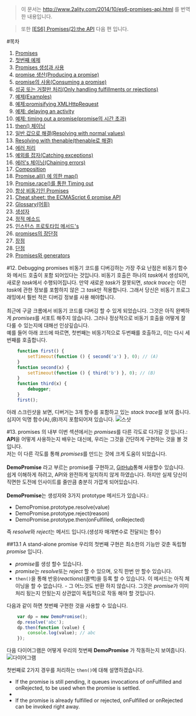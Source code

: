 > 이 문서는 http://www.2ality.com/2014/10/es6-promises-api.html 를 번역한 내용입니다.

> 또한 [[ES6] Promises(2):the API](https://github.com/FEDevelopers/tech.description/wiki/%5BES6%5D-Promises(2):-the-API) 다음 편 입니다.


#목차
1. [Promises](https://github.com/FEDevelopers/tech.description/wiki/%5BES6%5D-Promises(1):-the-API#1-promises)
2. [첫번째 예제](https://github.com/FEDevelopers/tech.description/wiki/%5BES6%5D-Promises(1):-the-API#2-%EC%B2%AB%EB%B2%88%EC%A7%B8-%EC%98%88%EC%A0%9C)
3. [Promises 생성과 사용](https://github.com/FEDevelopers/tech.description/wiki/%5BES6%5D-Promises(1):-the-API#3-promises-%EC%83%9D%EC%84%B1%EA%B3%BC-%EC%82%AC%EC%9A%A9)
 1. [promise 생산(Producing a promise)](https://github.com/FEDevelopers/tech.description/wiki/%5BES6%5D-Promises(1):-the-API#3-1-promise-%EC%83%9D%EC%82%B0producing-a-promise)
 2. [promise의 사용(Consuming a promise)](https://github.com/FEDevelopers/tech.description/wiki/%5BES6%5D-Promises(1):-the-API#32-promise%EC%9D%98-%EC%82%AC%EC%9A%A9consuming-a-promise)
 3. [성공 또는 거절만 처리(Only handling fulfillments or rejections)](https://github.com/FEDevelopers/tech.description/wiki/%5BES6%5D-Promises(1):-the-API#33-%EC%84%B1%EA%B3%B5-%EB%98%90%EB%8A%94-%EA%B1%B0%EC%A0%88%EB%A7%8C-%EC%B2%98%EB%A6%AConly-handling-fulfillments-or-rejections)
4. [예제(Examples)](https://github.com/FEDevelopers/tech.description/wiki/%5BES6%5D-Promises(1):-the-API#4-%EC%98%88%EC%A0%9Cexamples)
 1. [예제:promisifying XMLHttpRequest](https://github.com/FEDevelopers/tech.description/wiki/%5BES6%5D-Promises(1):-the-API#41-%EC%98%88%EC%A0%9Cpromisifying-xmlhttprequest)
 2. [예제: delaying an activity](https://github.com/FEDevelopers/tech.description/wiki/%5BES6%5D-Promises(1):-the-API#42-%EC%98%88%EC%A0%9C-delaying-an-activity)
 3. [예제: timing out a promise(promise의 시간 초과)](https://github.com/FEDevelopers/tech.description/wiki/%5BES6%5D-Promises(1):-the-API#43-%EC%98%88%EC%A0%9C-timing-out-a-promisepromise%EC%9D%98-%EC%8B%9C%EA%B0%84-%EC%B4%88%EA%B3%BC)
5. [then() 체이닝](https://github.com/FEDevelopers/tech.description/wiki/%5BES6%5D-Promises(1):-the-API#5-then-%EC%B2%B4%EC%9D%B4%EB%8B%9D)
 1. [일반 값으로 해결(Resolving with normal values)](https://github.com/FEDevelopers/tech.description/wiki/%5BES6%5D-Promises(1):-the-API#51-%EC%9D%BC%EB%B0%98-%EA%B0%92%EC%9C%BC%EB%A1%9C-%ED%95%B4%EA%B2%B0resolving-with-normal-values)
 2. [Resolving with thenable(thenable로 해결)](https://github.com/FEDevelopers/tech.description/wiki/%5BES6%5D-Promises(1):-the-API#52-resolving-with-thenablethenable%EB%A1%9C-%ED%95%B4%EA%B2%B0)
6. [에러 처리](https://github.com/FEDevelopers/tech.description/wiki/%5BES6%5D-Promises(2):-the-API#6-%EC%97%90%EB%9F%AC-%EC%B2%98%EB%A6%AC)
 1. [예외를 잡자(Catching exceptions)](https://github.com/FEDevelopers/tech.description/wiki/%5BES6%5D-Promises(2):-the-API#6-1-%EC%98%88%EC%99%B8%EB%A5%BC-%EC%9E%A1%EC%9E%90catching-exceptions)
 2. [에러's 체이닝(Chaining errors)](https://github.com/FEDevelopers/tech.description/wiki/%5BES6%5D-Promises(2):-the-API#6-2-%EC%97%90%EB%9F%ACs-%EC%B2%B4%EC%9D%B4%EB%8B%9Dchaining-errors)
7. [Composition](https://github.com/FEDevelopers/tech.description/wiki/%5BES6%5D-Promises(2):-the-API#7composition)
 1. [Promise.all() 에 의한 map()](https://github.com/FEDevelopers/tech.description/wiki/%5BES6%5D-Promises(2):-the-API#7-1-promiseall-%EC%97%90-%EC%9D%98%ED%95%9C-map)
 2. [Promise.race()를 통한 Timing out](https://github.com/FEDevelopers/tech.description/wiki/%5BES6%5D-Promises(2):-the-API#7-2-promiserace%EB%A5%BC-%ED%86%B5%ED%95%9C-timing-out)
8. [항상 비동기인 Promises](https://github.com/FEDevelopers/tech.description/wiki/%5BES6%5D-Promises(2):-the-API#8-%ED%95%AD%EC%83%81-%EB%B9%84%EB%8F%99%EA%B8%B0%EC%9D%B8-promises)
9. [Cheat sheet: the ECMAScript 6 promise API](https://github.com/FEDevelopers/tech.description/wiki/%5BES6%5D-Promises(2):-the-API#9-cheat-sheet-the-ecmascript-6-promise-api)
 1. [Glossary(어휘)](https://github.com/FEDevelopers/tech.description/wiki/%5BES6%5D-Promises(2):-the-API#91-glossary%EC%96%B4%ED%9C%98)
 2. [생성자](https://github.com/FEDevelopers/tech.description/wiki/%5BES6%5D-Promises(2):-the-API#92-%EC%83%9D%EC%84%B1%EC%9E%90)
 3. [정적 메소드](https://github.com/FEDevelopers/tech.description/wiki/%5BES6%5D-Promises(2):-the-API#93-%EC%A0%95%EC%A0%81-%EB%A9%94%EC%86%8C%EB%93%9C)
 4. [인스턴스 프로토타입 메서드's](https://github.com/FEDevelopers/tech.description/wiki/%5BES6%5D-Promises(2):-the-API#94-%EC%9D%B8%EC%8A%A4%ED%84%B4%EC%8A%A4-%ED%94%84%EB%A1%9C%ED%86%A0%ED%83%80%EC%9E%85-%EB%A9%94%EC%84%9C%EB%93%9Cs)
10. [promises의 장단점](https://github.com/FEDevelopers/tech.description/wiki/%5BES6%5D-Promises(2):-the-API#10-promises%EC%9D%98-%EC%9E%A5%EB%8B%A8%EC%A0%90)
 1. [장점](https://github.com/FEDevelopers/tech.description/wiki/%5BES6%5D-Promises(2):-the-API#101-%EC%9E%A5%EC%A0%90)
 2. [단점](https://github.com/FEDevelopers/tech.description/wiki/%5BES6%5D-Promises(2):-the-API#102-%EB%8B%A8%EC%A0%90)
11. [Promises와 generators](https://github.com/FEDevelopers/tech.description/wiki/%5BES6%5D-Promises(2):-the-API#11-promises%EC%99%80-generators)


#12. Debugging promises
 비동기 코드를 디버깅하는 가장 주요 난점은 비동기 함수와 메서드 호출이 포함 되어있다는 것입니다. 비동기 호출은 하나의 *task*에서 생성되어, 새로운 *task*에서 수행되어집니다. 만약 새로운 *task*가 잘못되면, *stack trace*는 이전 *task*에 관한 정보를 포함하지 않은 그 *task*만 적용합니다. 그래서 당신은 비동기 프로그래밍에서 훨씬 적은 디버깅 정보를 사용 해야합니다.<br><br>
최근에 구글 크롬에서 비동기 코드를 디버깅 할 수 있게 되었습니다.
그것은 아직 완벽하게 *promises*를 서포트 해주지 않습니다. 그러나 정상적으로 비동기 호출을 어떻게 잘 다룰 수 있는지에 대해선 인상깊습니다.<br>
예를 들어 아래 코드에 따르면, 첫번째는 비동기적으로 두번째를 호출하고, 이는 다시 세번째를 호출합니다.

```` javascript
    function first() {
        setTimeout(function () { second('a') }, 0); // (A)
    }
    function second(x) {
        setTimeout(function () { third('b') }, 0); // (B)
    }
    function third(x) {
        debugger;
    }
    first();
````

아래 스크린샷을 보면, 디버거는 3개 함수를 포함하고 있는 *stack trace*를 보여 줍니다. 심지어 익명 함수(A),(B)까지 포함되어져 있습니다.
![스샷](http://3.bp.blogspot.com/-kpQjy16k4xw/VDEiTaCfsaI/AAAAAAAAA4w/fqG3nssNZ5Q/s400/debugging_callbacks.png)

#13. promises 의 내부
이번 섹션에서는 *promises*를 다른 각도로 다가갈 것 입니다.: **API**을 어떻게 사용하는지 배우는 대신에, 우리는 그것을 간단하게 구현하는 것을 볼 것입니다.<br>
저는 이 다른 각도를 통해 *promises*를 만드는 것에 크게 도움이 되었습니다.<br><br>
**DemoPromise** 라고 부르는 promise를 구현하고, [GitHub](https://github.com/rauschma/demo_promise)통해 사용할수 있습니다.
쉽게 이해하게 하려고, API와 완전하게 일치하지 않게 하였습니다. 하지만 실제 당신이 직면한 도전에 인사이트를 줄만큼 충분히 가깝게 되어있습니다.<br><br>
**DemoPromise**는 생성자와 3가지 prototype 메서드가 있습니다.:
- DemoPromise.prototype.resolve(value)
- DemoPromise.prototype.reject(reason)
- DemoPromise.prototype.then(onFulfilled, onRejected)

즉 *resolve*와  *reject*는 메서드 입니다.(생성자 매개변수로 전달되는 함수)

##13.1 A stand-alone promise
우리의 첫번째 구현은 최소한의 기능만 갖춘 독립형 *promise* 입니다.

- *promise*를 생성 할수 있습니다.
- *promise*는 *resolve*또는 *reject* 할 수 있으며, 오직 한번 만 할수 있습니다.
- `then()`을 통해 반응(*reactions*)(콜백)을 등록 할 수 있습니다. 이 메서드는 아직 체이닝을 할 수 없습니다. - 그 어느것도 반환 하지 않습니다. 그것은 *promise*가 이미 처리 됬는지 안됬는지 상관없이 독립적으로 작동 해야 할 것입니다.

다음과 같이 하면 첫번째 구현한 것을 사용할 수 있습니다.

```` javascript
    var dp = new DemoPromise();
    dp.resolve('abc');
    dp.then(function (value) {
        console.log(value); // abc
    });
````

다음 다이어그램은 어떻게 우리의 첫번째 **DemoPromise** 가 작동하는지 보여줍니다.
![다이어그램](http://1.bp.blogspot.com/-YtdGXGH__gk/VDEiTAXcqtI/AAAAAAAAA3s/3IwMMkVJSps/s1600/promise1_simple.jpg)

첫번째로 2가지 경우를 처리하는 `then()`에 대해 설명하겠습니다. 

- If the promise is still pending, it queues invocations of onFulfilled and onRejected, to be used when the promise is settled.
- 
- If the promise is already fulfilled or rejected, onFulfilled or onRejected can be invoked right away.

